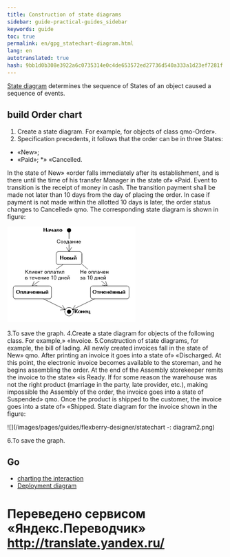 ```yaml
--- 
title: Construction of state diagrams 
sidebar: guide-practical-guides_sidebar 
keywords: guide 
toc: true 
permalink: en/gpg_statechart-diagram.html 
lang: en 
autotranslated: true 
hash: 9bb1d0b308e3922a6c0735314e0c4de653572ed27736d540a333a1d23ef7281f 
--- 
```


[State diagram](fd_statechart-diagram.html) determines the sequence of States of an object caused a sequence of events. 

## build Order chart 

1. Create a state diagram. For example, for objects of class qmo-Order». 
2. Specification precedents, it follows that the order can be in three States: 
* «New»; 
* «Paid»; 
*» «Cancelled. 

In the state of New» «order falls immediately after its establishment, and is there until the time of his transfer Manager in the state of» «Paid. Event to transition is the receipt of money in cash. The transition payment shall be made not later than 10 days from the day of placing the order. In case if payment is not made within the allotted 10 days is later, the order status changes to Cancelled» qmo. The corresponding state diagram is shown in figure: 

![](/images/pages/guides/flexberry-designer/statechart-diagram1.png) 

3.To save the graph. 
4.Create a state diagram for objects of the following class. For example,» «Invoice. 
5.Construction of state diagrams, for example, the bill of lading. All newly created invoices fall in the state of New» qmo. After printing an invoice it goes into a state of» «Discharged. At this point, the electronic invoice becomes available to the storeman, and he begins assembling the order. At the end of the Assembly storekeeper remits the invoice to the state» «is Ready. If for some reason the warehouse was not the right product (marriage in the party, late provider, etc.), making impossible the Assembly of the order, the invoice goes into a state of Suspended» qmo. Once the product is shipped to the customer, the invoice goes into a state of» «Shipped. State diagram for the invoice shown in the figure: 

![](/images/pages/guides/flexberry-designer/statechart -: diagram2.png) 

6.To save the graph. 

## Go 

* <i class="fa fa-arrow-left" aria-hidden="true"></i> [charting the interaction](gpg_interaction-diagram.html) 
* [Deployment diagram](gpg_deployment-diagram.html) <i class="fa fa-arrow-right" aria-hidden="true"></i> 



 # Переведено сервисом «Яндекс.Переводчик» http://translate.yandex.ru/